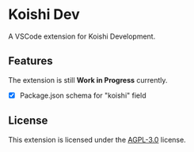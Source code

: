 # Koishi Dev

A VSCode extension for Koishi Development.

## Features

The extension is still **Work in Progress** currently.

- [x] Package.json schema for "koishi" field

## License

This extension is licensed under the [AGPL-3.0](https://www.gnu.org/licenses/agpl-3.0.en.html) license.
